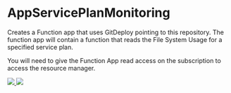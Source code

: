 # AppServicePlanMonitoring

Creates a Function app that uses GitDeploy pointing to this repository.
The function app will contain a function that reads the File System Usage for a specified service plan.

You will need to give the Function App read access on the subscription to access the resource manager.

<a href="https://portal.azure.com/#create/Microsoft.Template/uri/https%3A%2F%2Fraw.githubusercontent.com%2Fpetergerritsen%2FAppServicePlanMonitoring%2Fmaster%2Fazuredeploy.json" target="_blank">
    <img src="http://azuredeploy.net/deploybutton.png"/>
</a>
<a href="http://armviz.io/#/?load=https%3A%2F%2Fraw.githubusercontent.com%2Fpetergerritsen%2FAppServicePlanMonitoring%2Fmaster%2Fazuredeploy.json" target="_blank">
    <img src="http://armviz.io/visualizebutton.png"/>
</a>